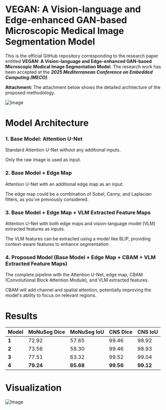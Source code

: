 <!DOCTYPE html>
<html lang="en">
<head>
    <meta charset="UTF-8">
    <meta name="viewport" content="width=device-width, initial-scale=1.0">
   
</head>
<body>
    <div class="container">
        <h1>VEGAN: A Vision-language and Edge-enhanced GAN-based Microscopic Medical Image Segmentation Model</h1>
        <p>
            This is the official GitHub repository corresponding to the research paper entitled <strong>VEGAN: A Vision-language and Edge-enhanced
            GAN-based Microscopic Medical Image Segmentation Model</strong>. The research work has been accepted at the <b> <em>2025 Mediterranean Conference on Embedded Computing (MECO)</em></b>.
        </p>
        <div class="attachment">
            <strong>Attachment:</strong> The attachment below shows the detailed architecture of the proposed methodology.
        </div>
    </div>
</body>
</html>


![Image](https://github.com/user-attachments/assets/1d696da8-79d8-47ad-a05c-7ed51b36bbdf)
# Model Architecture

### 1. Base Model: Attention U-Net

Standard Attention U-Net without any additional inputs.

Only the raw image is used as input.

### 2. Base Model + Edge Map

Attention U-Net with an additional edge map as an input.

The edge map could be a combination of Sobel, Canny, and Laplacian filters, as you've previously considered.

### 3. Base Model + Edge Map + VLM Extracted Feature Maps

Attention U-Net with both edge maps and vision-language model (VLM) extracted features as inputs.

The VLM features can be extracted using a model like BLIP, providing context-aware features to enhance segmentation.

### 4. Proposed Model (Base Model + Edge Map + CBAM + VLM Extracted Feature Maps)

The complete pipeline with the Attention U-Net, edge map, CBAM (Convolutional Block Attention Module), and VLM extracted features.

CBAM will add channel and spatial attention, potentially improving the model's ability to focus on relevant regions.

# Results
| **Model** | **MoNuSeg Dice** | **MoNuSeg IoU** | **CNS Dice** | **CNS IoU** |
|-----------|------------------|-----------------|--------------|-------------|
| **1**     | 72.92            | 57.65           | 99.46        | 98.92       |
| **2**     | 73.56            | 58.30           | 99.46        | 98.93       |
| **3**     | 77.51            | 63.32           | 99.52        | 99.04       |
| **4**     | **79.24**        | **65.68**       | **99.56**    | **99.12**   |

# Visualization
![Image](https://github.com/user-attachments/assets/f5079791-ee97-47f8-9b20-bd6bf2bf01c2)
